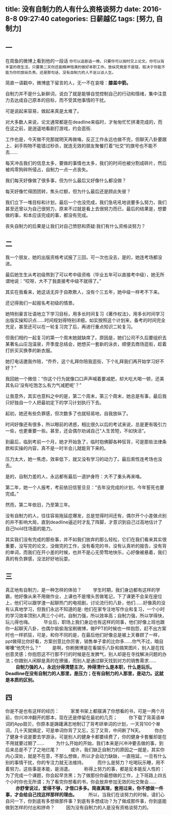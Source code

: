 title: 没有自制力的人有什么资格谈努力
date: 2016-8-8 09:27:40
categories: 日薪越亿
tags: [努力, 自制力]
---
## 一

在周鱼的微博上看到他的一段话 `你可以追剧追一晚，只要你可以按时交上论文。你可以有丰富的夜生活，只要第二天你还能精神饱满的做好本职工作。放纵究竟是不是错，取决于你能不能为你的放纵负责。还是那句话，没有自制力的人不足以谈人生。`

简直一语戳中，微博底下留言的人，无一不在哀嚎：__膝盖中箭。__

自制力并不是什么新鲜词，说白了就是能够自觉控制自己的行动和情绪，集中注意力去达成自己原本的目标，而不受其他事情的干扰。

可是说起来容易，做起来真是太难了。

对大多数人来说，论文通常都是在deadline来临时，才匆匆忙忙拼凑完成的，而在这之前，是逍遥地看剧打游戏，约会逛街.

工作也是，今天做不完那就明天再做咯，反正工作永远也做不完，但聊天八卦要跟上、剁手购物不能错过秒杀，就连无效的朋友聚餐打着“社交”的旗号也不能不去……

每天冲击我们的信息太多，要做的事情也太多，我们的时间也被分割成碎片，然后被鸡零狗碎所侵占，自制力一点一点丧失。

我们每天好像做了很多事，但为什么最后又好像什么都没做？

每天好像忙得团团转，焦头烂额，但为什么最后还是顾此失彼？

我们立下一堆目标和计划，最后一个也没完成，我们急吼吼地说要多么努力，我们甚至还曾以为自己很努力，原来不过就是看上去很努力而已，最后的结果是，想要做的事，和本应该完成的事，都没有完成。

丧失自制力的后果是让我们对自己愤怒和质疑:我们有什么资格谈努力？

## 二

我一个朋友，她的出版资格考试报了三回，可一次也没去，是的，她连考场都没进。

最后她生生从考初级熬到了可以考中级资格（毕业五年可以直接考中级），她无所谓地说：“哎呀，大不了我直接考中级不就得了。”

其实在我看来，她这话无异于自欺欺人，没有个三五年，她中级一样考不下来。

还记得我们一起报名考初级的情景。

她特别豪言壮语地立下学习目标，用多长时间复习《著作权法》，用多长时间学习出版实操知识点……时间规划得特别详细，如实按照这个计划来，备考的时间完全充足，甚至还可以在一轮复习完了后，再进行重点知识二轮复习。

但我们相约一起复习的第一个周末她就缺席了。原因是，她们公司不久后要组织去某著名山庄泡温泉，开季度总结会，她想买一套新的泳衣，顺便去商场逛街，趁着打折买买换季的新衣服。

她打电话邀我作陪，“乔乔，这个礼拜你陪我逛街，下个礼拜我们再开始学习好不好？”

我回她一个微信：“你这个行为就像口口声声喊着要减肥，却大吃大喝一顿，还美其名曰‘没有吃饱怎么有力气减肥呢’？”

让我意外，其实也意料之中的是，第二个周末，第三个周末，她总是有事，最后我只好独自一个人把最初定下的学习计划执行下去。

起初，她还有些负罪感，但次数多了也就轻易地，自我放纵了。

时间好像还有很多，所以眼前的诱惑，相比很久以后的考试来说，总是更有吸引力一些，也更重要一些。甚至，还会偶尔劝诫自己“人生苦短，不如快活”。

到最后，临到考前一个月，她才开始急了，临时抱佛脚各种狂背，可是那些法律条款和实操的内容，真不是一时半会儿就能背下来的。

压力太大，她一焦虑，效率低下，就又没有学习的动力了。最后索性连考场也没去。

是的，自制力差的人，永远都有最后一道护身符：大不了重头再来咯。

第二年，她一个人报考，考前依旧信誓旦旦：“去年没完成的计划，今年誓死也要完成。”

然而，第二年依旧，乃至第三年。

没有自制力的人，往往容易拖延症爆发，总是觉得时间还有，偶尔开个小差做点别的并不影响大局，直到deadline逼近时才乱了阵脚，才意识到自己过高地估计了自己hold住场面的能力。

其实我们没有完成的那些事，并不如我们放弃的那么轻松，它们在我们看来其实很重要，没写完的论文，没做完的工作，没有看完的书，没有认真听的报告，没有背的单词，而我们在开小差的时候，也并不是心无旁骛地快乐，心好像被悬着，我们真的有负罪感，没法好好地玩耍。

## 三

真正地有自制力，是一种怎样的体验？
　　
学生时期，我们身边都有这样的学霸，他好像从来不用做作业，上课也不是埋头苦做笔记，下了课更不会呆在座位上，他们可以跟学渣一起聊热门的电视剧，讨论流行的八卦，他们……好像真的没有认真地学习，但我们永远不知道的是: 他们在家专注地写作业和复习，一个小时的学习效率顶别人两三个小时。自制力强，所以效率高；自制力强，所以学得快，玩儿得也嗨。
　　
毕业后，职场上我们身边也有这样的同事，他们好像上班也跟你一起聊天八卦，也偶尔偷偷淘宝刷微博，做PPT的时候也一样抱怨，赶不出方案时也一样抓狂，可是，和你不同的是，在最后他们好像总是被上天眷顾了一样，ppt做得比你好看，方案创意比你厉害，销售单子拿的比你多……你气不过，暗自嘟囔“他凭什么？”
　　
是啊，你刷微博是在看娱乐八卦和搞笑图片，别人是在找创意灵感；你抱怨这不行那不行的时候是在发脾气，别人却是在寻找解决问题的办法；你跟别人闲聊是真的在撩骚，而别人是通过聊天找到对方的销售需求……
　　
__自制力强的人，永远分得清楚主次，拎得清什么是本职，什么是玩乐。Deadline在没有自制力的人那里，是压力；在有自制力的人那里，是动力。这就是本质的区别。__

## 四

你是不是也有这样的经历：
　　
家里书架上都摆满了你想看的书，可是一两个月前，你兴冲冲翻开的那本，现在还是停留在最初的几页；
　　
你下载了背英语单词的App扇贝，你原本是踌躇满志地制订了背考研单词的计划，一天背100个单词，几十天就搞定，可是单词你背了又忘，忘了又背，中间断了N天。
　　
你办了健身卡说是要去学游泳，可是别人的健身卡都要续费了，你的健身卡套餐却是在不用就要过期了……
　　
为什么开始的开始，我们本来是兴冲冲要去做的事，到后来总是不了了之地烂尾？
　　
或许，我们缺乏自制力的原因之一就是，其实你内心深处，就是不在意，不那么想做，所以才会动力缺缺，一直拖延，一旦有什么别的事情干扰，你的专注力就无法维持。
　　
而什么是努力？吃喝玩乐睡，用不着努力，这些事是本能，是消遣。
　　
称得上努力的事，都是反本能反人性的：为了完成一个课题，你会起早贪黑；为了做那份你最想做的工作，上下班路上四五个小时你也无所谓；为了看完你想看的书，你会放弃参加无效的社交聚会……
　　
__亦舒曾说过，爱得不够，才借口多多。简直真理，套用过来，你不想做一件事，才会给自己找这样那样的理由。__
　　
所以，当我们在谈努力的时候，请扪心自问一下，你到底有多想做那件事？到底有多想成功？为了做成那件事，你到底能做到怎样的付出和拼命？
　　
因为没有自制力的人是没有资格谈努力的。